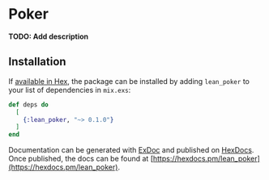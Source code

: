 # Poker

**TODO: Add description**

## Installation

If [available in Hex](https://hex.pm/docs/publish), the package can be installed
by adding `lean_poker` to your list of dependencies in `mix.exs`:

```elixir
def deps do
  [
    {:lean_poker, "~> 0.1.0"}
  ]
end
```

Documentation can be generated with [ExDoc](https://github.com/elixir-lang/ex_doc)
and published on [HexDocs](https://hexdocs.pm). Once published, the docs can
be found at [https://hexdocs.pm/lean_poker](https://hexdocs.pm/lean_poker).

